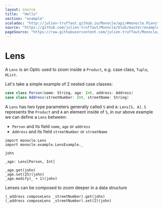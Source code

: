 ```yaml
---
layout: source
title:  "Hello"
section: "example"
scaladoc: "http://julien-truffaut.github.io/Monocle/api/#monocle.PLens"
source: "https://github.com/julien-truffaut/Monocle/blob/master/example/src/main/scala/monocle/example/LensExample.scala"
pageSource: "https://raw.githubusercontent.com/julien-truffaut/Monocle/master/docs/src/main/tut/lens.md"
---
```

# Lens

A `Lens` is an Optic used to zoom inside a `Product`, e.g. case class, `Tuple`, `HList`.

Let's take a simple example of 2 nested case classes:

```scala
case class Person(name: String, age: Int, address: Address)
case class Address(streetNumber: Int, streetName: String)
```

A `Lens` has two type parameters generally called `S` and `A`: `Lens[S, A]`.
`S` represents the `Product` and `A` an element inside of `S`, in our above example we can define a `Lens` between:
*   `Person` and its field `name`, `age` or `address`
*   `Address` and its field `streetNumber` or `streetName`

```tut
import monocle.Lens
import monocle.example.LensExample._

john

_age: Lens[Person, Int]

_age.get(john)
_age.set(25)(john)
_age.modify(_ + 1)(john)
```

Lenses can be composed to zoom deeper in a data structure

```tut
(_address composeLens _streetNumber).get(john)
(_address composeLens _streetNumber).set(2)(john)
```




